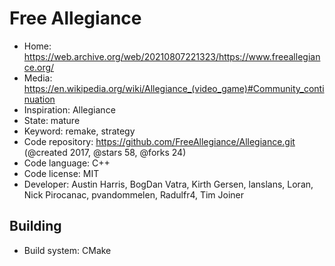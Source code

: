 # Free Allegiance

- Home: https://web.archive.org/web/20210807221323/https://www.freeallegiance.org/
- Media: https://en.wikipedia.org/wiki/Allegiance_(video_game)#Community_continuation
- Inspiration: Allegiance
- State: mature
- Keyword: remake, strategy
- Code repository: https://github.com/FreeAllegiance/Allegiance.git (@created 2017, @stars 58, @forks 24)
- Code language: C++
- Code license: MIT
- Developer: Austin Harris, BogDan Vatra, Kirth Gersen, lanslans, Loran, Nick Pirocanac, pvandommelen, Radulfr4, Tim Joiner

## Building

- Build system: CMake
